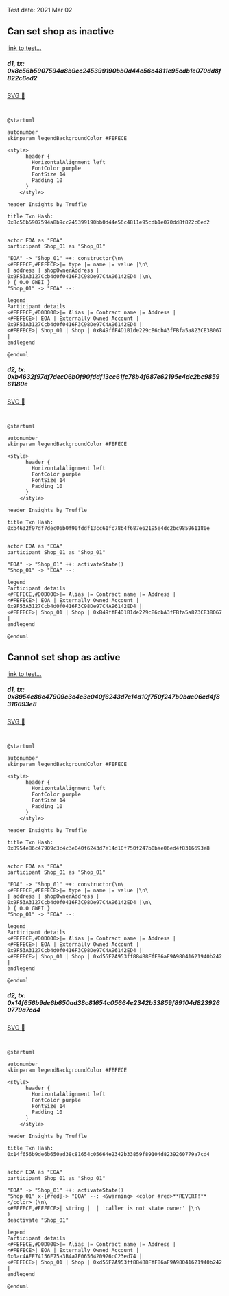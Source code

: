 Test date: 2021 Mar 02



## Can set shop as inactive
[link to test...](http://github.com/thedarkjester/ConsensysAssignment/blob/4fdae3d04e4addcce97e88f438735f476fc16bb5/test/Shop/test_add_shop.js#L13)

##### d1, tx: 0x8c56b5907594a8b9cc245399190bb0d44e56c4811e95cdb1e070dd8f822c6ed2

[SVG :telescope:](https://www.planttext.com/api/plantuml/svg/bLDHRvim47xthpXrBvkwRZOOWgCiAY7GzgcLMcalbIPZcmJLCP4nMz9c_tqEOJHxd1zyvxlZuxxFPuIkMyUjwpOQ8TwvndIRKbdKljHcootVW5OhPUI2YvULRJeZiqOt5ZuKUP5dEKAprksrcYFerrfngIoy3KU0syRMhurnNAUwNfcDCiuZLcuiA7po1Bdjx5QhVnAFzQi2GiVO0vUoDYiWU0Zzxktiwz046lv_PzfwjNOjb7juibrLULpaQgSLFEqCtF9sFGMyIqGKbn73auXHdfHCY8168ME4uRB4ab8LnO8cX2WM2LaIXITOogHAWa34IWR8IoQSRps_Ju6tSE7j1VAokLhKM-wfFgwRxGzC-kJWNo3Kry7L_3q6bvTJ48rfdUsEY1-VpJEQ3I9_7kpyy0tSVgl0MyCtlVt9TUUTO_a1l3fMjIqSeFMuzx-CikaOmZjMH64Qac2IYP9AN65AuYBCMB9KR9BHbCM41lcIdk0-mHlWBnXklkTtNkVtLezzdmXSJG6XqtoWXpFMKZbUw_QCm18lCSP70duCl1ZUoVpzMY_VI6LiTVnkVkYLzVlEAMkurdiuifAG2k5dqVqdhNFWlpTpydgW1MLLLT0bMH2fWe29HIpADAoAHSKZdWHXbeS9ZYSUo3CUUADhl_lNymS0)


```plantuml


@startuml

autonumber
skinparam legendBackgroundColor #FEFECE

<style>
      header {
        HorizontalAlignment left
        FontColor purple
        FontSize 14
        Padding 10
      }
    </style>

header Insights by Truffle

title Txn Hash: 0x8c56b5907594a8b9cc245399190bb0d44e56c4811e95cdb1e070dd8f822c6ed2


actor EOA as "EOA"
participant Shop_01 as "Shop_01"

"EOA" -> "Shop_01" ++: constructor(\n\
<#FEFECE,#FEFECE>|= type |= name |= value |\n\
| address | shopOwnerAddress | 0x9F53A3127Ccb4d0f0416F3C98De97C4A96142ED4 |\n\
) { 0.0 GWEI }
"Shop_01" -> "EOA" --: 

legend
Participant details
<#FEFECE,#D0D000>|= Alias |= Contract name |= Address |
<#FEFECE>| EOA | Externally Owned Account | 0x9F53A3127Ccb4d0f0416F3C98De97C4A96142ED4 |
<#FEFECE>| Shop_01 | Shop | 0xB49ffF4D1B1de229cB6cbA3fFBfa5a823CE38067 |
endlegend

@enduml
```

##### d2, tx: 0xb4632f97df7dec06b0f90fddf13cc61fc78b4f687e62195e4dc2bc985961180e

[SVG :telescope:](https://www.planttext.com/api/plantuml/svg/LL9DRzim3BthLn3fPKDNJB8LVmHPKCUnqPrQ8BqFiZuIeueSoFAMTjr_7-juwQe3HV5HZ-AZ2BdjW_1XE5X2n10wDnmQxKd_rBgZyE80Lk-qKsiXdtQ-6vmgEzjvkAghkYehGfPzUBPwHM1SUosKzl1xEWBSTRvzwLmGjh3jpXsq2yXemYMXHl1CUHpyqUeFmBPzqS3u9VOWb6hT3XYTGd_6VVbrUWIPwdztVRlRXnwQPtZqWp78Iq8Rh8R7auCxqUyNG4yDJ-B8vAaogTAI9WqrEJLA6HPBcJ0ZqwpX9ibIdKGidskkPDJ8F9ld2MCPHKuYPC2dL_S5Y1vckCy8oXPQsHu5jhhTTySVb8tWvCy86VFWPlKUW-lh1I1N-rC4lGreFdqcx-XRwldEpG88EO-4FFnNIEaWMjkJvJIOBrSRkg6Khbw_0IgFzT4fKLAFLS29WtuB54fvtIDskRTw7Pj1UmhQEs7jCzp_Sbf18IMEFo14JtazZukOHMaf6wweePmbTLpcsKRdQSaBr8T7rOP_9FudnjaRYTOyDwRc6xPcIaTHBjU9R8hOr6iZvYABuhAACvgaI8GTJtsJMxJuOVy2)


```plantuml


@startuml

autonumber
skinparam legendBackgroundColor #FEFECE

<style>
      header {
        HorizontalAlignment left
        FontColor purple
        FontSize 14
        Padding 10
      }
    </style>

header Insights by Truffle

title Txn Hash: 0xb4632f97df7dec06b0f90fddf13cc61fc78b4f687e62195e4dc2bc985961180e


actor EOA as "EOA"
participant Shop_01 as "Shop_01"

"EOA" -> "Shop_01" ++: activateState()
"Shop_01" -> "EOA" --: 

legend
Participant details
<#FEFECE,#D0D000>|= Alias |= Contract name |= Address |
<#FEFECE>| EOA | Externally Owned Account | 0x9F53A3127Ccb4d0f0416F3C98De97C4A96142ED4 |
<#FEFECE>| Shop_01 | Shop | 0xB49ffF4D1B1de229cB6cbA3fFBfa5a823CE38067 |
endlegend

@enduml
```



## Cannot set shop as active
[link to test...](http://github.com/thedarkjester/ConsensysAssignment/blob/4fdae3d04e4addcce97e88f438735f476fc16bb5/test/Shop/test_add_shop.js#L21)

##### d1, tx: 0x8954e86c47909c3c4c3e040f6243d7e14d10f750f247b0bae06ed4f8316693e8

[SVG :telescope:](https://www.planttext.com/api/plantuml/svg/bLDDRzim3BthLn3PPKFNJRRb3mLPKDU9svvQe0LsAJ38bfmOLMH3ahUapVxxPCTpi-Dq42cIVkPxeX2wCfPfs-qaGgopZUfsXT38lDIgPPhjG8gDKFoQbIyRtNIAPuriD7p8r_awMoEqCFOWnHB1iBQ2SQ7XRJm2t3QwVcsKPJALzKRjXB8EiR9JGUwI9yYsqwqK_oGUwrS17fbY3uppMct0msFezs0NNyScqFZ_EsNgpTOQA0xmfBkgShZ8rbOAUDehk6LcEmUyJsX8H1AL9AQOba59oa1WWgl89m6FXKUuXwiun9LFuW8NJE18S58bWHT5D109SfALrhM-la-16PWvEqDEDbkNTSiSrSTjq_x0tf0S_Hb2GnrSBjzZS74nXx9HnkgkH_puh9xHOXJvysYNnszW3wq0PnNR3VOdavrp-l8ZE7MqC0QEO1pk_IybT3g5y9xcOP06dXzdPK4uhZ3neZp8QB8IDCv8IYEF-EiLES5zWZV0Np3SV5_VEPtVM-txFX6ud0D2f_b03sUikR2ibkQCm0glCCOz0JS6JWpdPEv-jPDleZArEdstF0xAkdrlXLPCoWFqh3YaPUbcqVudhNFWlpTpyWOW7eQvdz8mgAea8TT9NkL9n7AQqgJ7z3rASE4Jtm4vnYDlTELszth-0000)


```plantuml


@startuml

autonumber
skinparam legendBackgroundColor #FEFECE

<style>
      header {
        HorizontalAlignment left
        FontColor purple
        FontSize 14
        Padding 10
      }
    </style>

header Insights by Truffle

title Txn Hash: 0x8954e86c47909c3c4c3e040f6243d7e14d10f750f247b0bae06ed4f8316693e8


actor EOA as "EOA"
participant Shop_01 as "Shop_01"

"EOA" -> "Shop_01" ++: constructor(\n\
<#FEFECE,#FEFECE>|= type |= name |= value |\n\
| address | shopOwnerAddress | 0x9F53A3127Ccb4d0f0416F3C98De97C4A96142ED4 |\n\
) { 0.0 GWEI }
"Shop_01" -> "EOA" --: 

legend
Participant details
<#FEFECE,#D0D000>|= Alias |= Contract name |= Address |
<#FEFECE>| EOA | Externally Owned Account | 0x9F53A3127Ccb4d0f0416F3C98De97C4A96142ED4 |
<#FEFECE>| Shop_01 | Shop | 0xd55F2A953ff884B8FfF86aF9A98041621940b242 |
endlegend

@enduml
```

##### d2, tx: 0x14f656b9de6b650ad38c81654c05664e2342b33859f89104d8239260779a7cd4

[SVG :telescope:](https://www.planttext.com/api/plantuml/svg/LLDTRvim57tthxXBfRLD5zM0-OeOAab1tLEh9jhBEaqEDWagCP5nsgJB_ljk24rJX6npZ-_nkUSQGcuQmxLPBoj2-DhKQhsSIKsQvrAjkEPBgEHSAZ7Y-VDSrsibndLLQpZBqYmTfuH4ZTbMCYRGFWl9XTJmj_i4kAjr-LOhmwkaAkTgAPL1ni8SDsG87YXNQxsgv2TWKhv9iDWnzi25ADKSBDg5_hLpTDs98DtvFrHJpXUcWTaMfdfT5CXBJ6ag2TEDWZlUB8P0DnOhFDURXK9wCy-bN3X17bYUotBgUXwJjiFicUC4RbW4eKMP26mdj3tg-o7tSy48MfORb9xU9y0RwE7S8sYRAVDonR7KoQ9U_Q5M2tRh7Y7jFXZ47p6ukXe2SfKltCY9mU7YadoWcy6lCot5xttA8NSmXEZhAzSAxOWXoWzDmJrnl_-O_amVfr_w_UYwZSTmyQIUIDJrx5itnpjeZDxRkGDyptDULUXTsO2g3K8e0kfN9VKvxFRvbqJ8TucdrHmk27auALj8mykgEJdobjvIIkFTTy1xW6xWOemDraW8YY_bFf08eMM3s34F9UwjnN5Zf5OeS0ltA4b0akTu6Gr2T4Dvpf8qzPdbUgdlScV4k9zIR2spAVOh7zkE53xxJFpUciEg9HAkczb9w3f54GHi56H55dWy2vCmeCpoR2jaT6Op6ucmugvkSeCZ_Zx_0G00)


```plantuml


@startuml

autonumber
skinparam legendBackgroundColor #FEFECE

<style>
      header {
        HorizontalAlignment left
        FontColor purple
        FontSize 14
        Padding 10
      }
    </style>

header Insights by Truffle

title Txn Hash: 0x14f656b9de6b650ad38c81654c05664e2342b33859f89104d8239260779a7cd4


actor EOA as "EOA"
participant Shop_01 as "Shop_01"

"EOA" -> "Shop_01" ++: activateState()
"Shop_01" x-[#red]-> "EOA" --: <&warning> <color #red>**REVERT!**</color> (\n\
<#FEFECE,#FEFECE>| string |  | 'caller is not state owner' |\n\
)
deactivate "Shop_01"

legend
Participant details
<#FEFECE,#D0D000>|= Alias |= Contract name |= Address |
<#FEFECE>| EOA | Externally Owned Account | 0x0ac4AEE74156E75a3B4a7E0656420926cC23ed74 |
<#FEFECE>| Shop_01 | Shop | 0xd55F2A953ff884B8FfF86aF9A98041621940b242 |
endlegend

@enduml
```

